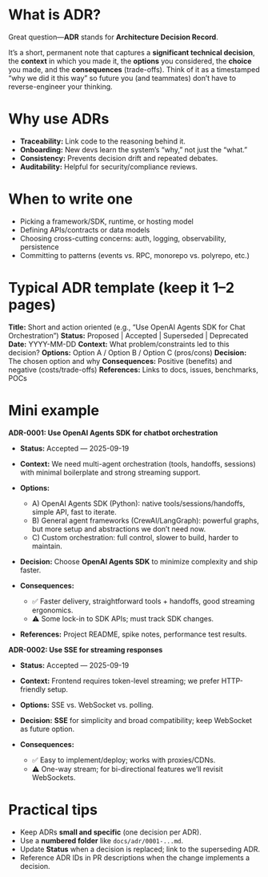 # What is ADR?

Great question—**ADR** stands for **Architecture Decision Record**.

It’s a short, permanent note that captures a **significant technical decision**, the **context** in which you made it, the **options** you considered, the **choice** you made, and the **consequences** (trade-offs). Think of it as a timestamped “why we did it this way” so future you (and teammates) don’t have to reverse-engineer your thinking.

# Why use ADRs

* **Traceability:** Link code to the reasoning behind it.
* **Onboarding:** New devs learn the system’s “why,” not just the “what.”
* **Consistency:** Prevents decision drift and repeated debates.
* **Auditability:** Helpful for security/compliance reviews.

# When to write one

* Picking a framework/SDK, runtime, or hosting model
* Defining APIs/contracts or data models
* Choosing cross-cutting concerns: auth, logging, observability, persistence
* Committing to patterns (events vs. RPC, monorepo vs. polyrepo, etc.)

# Typical ADR template (keep it 1–2 pages)

**Title:** Short and action oriented (e.g., “Use OpenAI Agents SDK for Chat Orchestration”)
**Status:** Proposed | Accepted | Superseded | Deprecated
**Date:** YYYY-MM-DD
**Context:** What problem/constraints led to this decision?
**Options:** Option A / Option B / Option C (pros/cons)
**Decision:** The chosen option and why
**Consequences:** Positive (benefits) and negative (costs/trade-offs)
**References:** Links to docs, issues, benchmarks, POCs

# Mini example

**ADR-0001: Use OpenAI Agents SDK for chatbot orchestration**

* **Status:** Accepted — 2025-09-19
* **Context:** We need multi-agent orchestration (tools, handoffs, sessions) with minimal boilerplate and strong streaming support.
* **Options:**

  * A) OpenAI Agents SDK (Python): native tools/sessions/handoffs, simple API, fast to iterate.
  * B) General agent frameworks (CrewAI/LangGraph): powerful graphs, but more setup and abstractions we don’t need now.
  * C) Custom orchestration: full control, slower to build, harder to maintain.
* **Decision:** Choose **OpenAI Agents SDK** to minimize complexity and ship faster.
* **Consequences:**

  * ✅ Faster delivery, straightforward tools + handoffs, good streaming ergonomics.
  * ⚠️ Some lock-in to SDK APIs; must track SDK changes.
* **References:** Project README, spike notes, performance test results.

**ADR-0002: Use SSE for streaming responses**

* **Status:** Accepted — 2025-09-19
* **Context:** Frontend requires token-level streaming; we prefer HTTP-friendly setup.
* **Options:** SSE vs. WebSocket vs. polling.
* **Decision:** **SSE** for simplicity and broad compatibility; keep WebSocket as future option.
* **Consequences:**

  * ✅ Easy to implement/deploy; works with proxies/CDNs.
  * ⚠️ One-way stream; for bi-directional features we’ll revisit WebSockets.

# Practical tips

* Keep ADRs **small and specific** (one decision per ADR).
* Use a **numbered folder** like `docs/adr/0001-...md`.
* Update **Status** when a decision is replaced; link to the superseding ADR.
* Reference ADR IDs in PR descriptions when the change implements a decision.

